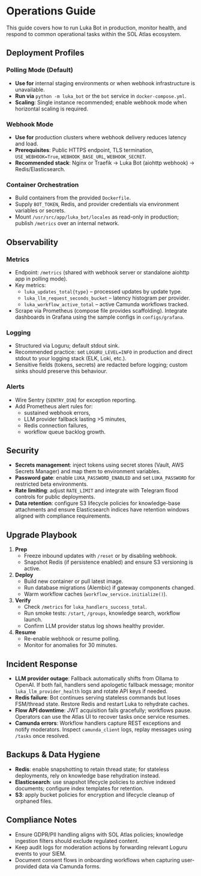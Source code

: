 # Operations Guide

This guide covers how to run Luka Bot in production, monitor health, and respond to common operational tasks within the SOL Atlas ecosystem.

## Deployment Profiles

### Polling Mode (Default)
- **Use for** internal staging environments or when webhook infrastructure is unavailable.
- **Run via** `python -m luka_bot` or the `bot` service in `docker-compose.yml`.
- **Scaling**: Single instance recommended; enable webhook mode when horizontal scaling is required.

### Webhook Mode
- **Use for** production clusters where webhook delivery reduces latency and load.
- **Prerequisites**: Public HTTPS endpoint, TLS termination, `USE_WEBHOOK=True`, `WEBHOOK_BASE_URL`, `WEBHOOK_SECRET`.
- **Recommended stack**: Nginx or Traefik → Luka Bot (aiohttp webhook) → Redis/Elasticsearch.

### Container Orchestration
- Build containers from the provided `Dockerfile`.
- Supply `BOT_TOKEN`, Redis, and provider credentials via environment variables or secrets.
- Mount `/usr/src/app/luka_bot/locales` as read-only in production; publish `/metrics` over an internal network.

## Observability

### Metrics
- Endpoint: `/metrics` (shared with webhook server or standalone aiohttp app in polling mode).
- Key metrics:
  - `luka_updates_total{type}` – processed updates by update type.
  - `luka_llm_request_seconds_bucket` – latency histogram per provider.
  - `luka_workflow_active_total` – active Camunda workflows tracked.
- Scrape via Prometheus (compose file provides scaffolding). Integrate dashboards in Grafana using the sample configs in `configs/grafana`.

### Logging
- Structured via Loguru; default stdout sink.
- Recommended practice: set `LOGURU_LEVEL=INFO` in production and direct stdout to your logging stack (ELK, Loki, etc.).
- Sensitive fields (tokens, secrets) are redacted before logging; custom sinks should preserve this behaviour.

### Alerts
- Wire Sentry (`SENTRY_DSN`) for exception reporting.
- Add Prometheus alert rules for:
  - sustained webhook errors,
  - LLM provider fallback lasting >5 minutes,
  - Redis connection failures,
  - workflow queue backlog growth.

## Security
- **Secrets management**: inject tokens using secret stores (Vault, AWS Secrets Manager) and map them to environment variables.
- **Password gate**: enable `LUKA_PASSWORD_ENABLED` and set `LUKA_PASSWORD` for restricted beta environments.
- **Rate limiting**: adjust `RATE_LIMIT` and integrate with Telegram flood controls for public deployments.
- **Data retention**: configure S3 lifecycle policies for knowledge-base attachments and ensure Elasticsearch indices have retention windows aligned with compliance requirements.

## Upgrade Playbook
1. **Prep**
   - Freeze inbound updates with `/reset` or by disabling webhook.
   - Snapshot Redis (if persistence enabled) and ensure S3 versioning is active.
2. **Deploy**
   - Build new container or pull latest image.
   - Run database migrations (Alembic) if gateway components changed.
   - Warm workflow caches (`workflow_service.initialize()`).
3. **Verify**
   - Check `/metrics` for `luka_handlers_success_total`.
   - Run smoke tests: `/start`, `/groups`, knowledge search, workflow launch.
   - Confirm LLM provider status log shows healthy provider.
4. **Resume**
   - Re-enable webhook or resume polling.
   - Monitor for anomalies for 30 minutes.

## Incident Response
- **LLM provider outage**: Fallback automatically shifts from Ollama to OpenAI. If both fail, handlers send apologetic fallback message; monitor `luka_llm_provider_health` logs and rotate API keys if needed.
- **Redis failure**: Bot continues serving stateless commands but loses FSM/thread state. Restore Redis and restart Luka to rehydrate caches.
- **Flow API downtime**: JWT acquisition fails gracefully; workflows pause. Operators can use the Atlas UI to recover tasks once service resumes.
- **Camunda errors**: Workflow handlers capture REST exceptions and notify moderators. Inspect `camunda_client` logs, replay messages using `/tasks` once resolved.

## Backups & Data Hygiene
- **Redis**: enable snapshotting to retain thread state; for stateless deployments, rely on knowledge base rehydration instead.
- **Elasticsearch**: use snapshot lifecycle policies to archive indexed documents; configure index templates for retention.
- **S3**: apply bucket policies for encryption and lifecycle cleanup of orphaned files.

## Compliance Notes
- Ensure GDPR/PII handling aligns with SOL Atlas policies; knowledge ingestion filters should exclude regulated content.
- Keep audit logs for moderation actions by forwarding relevant Loguru events to your SIEM.
- Document consent flows in onboarding workflows when capturing user-provided data via Camunda forms.
